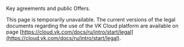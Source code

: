 Key agreements and public Offers.

<info>

This page is temporarily unavailable. The current versions of the legal documents regarding the use of the VK Cloud platform are available on page [https://cloud.vk.com/docs/ru/intro/start/legal](https://cloud.vk.com/docs/ru/intro/start/legal).

</info>
